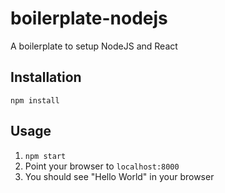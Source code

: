 # boilerplate-nodejs
A boilerplate to setup NodeJS and React

## Installation
`npm install`

## Usage
1. `npm start`
2. Point your browser to `localhost:8000`
3. You should see "Hello World" in your browser